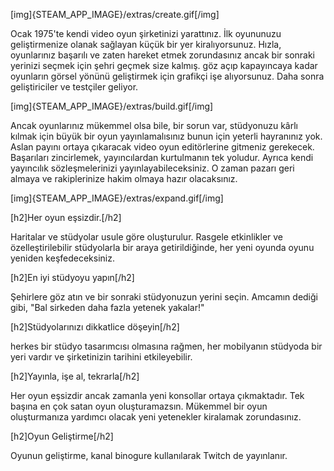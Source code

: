 [img]{STEAM_APP_IMAGE}/extras/create.gif[/img]

Ocak 1975'te kendi video oyun şirketinizi yarattınız. İlk oyununuzu geliştirmenize olanak sağlayan küçük bir yer kiralıyorsunuz. Hızla, oyunlarınız başarılı ve zaten hareket etmek zorundasınız ancak bir sonraki yerinizi seçmek için şehri geçmek size kalmış. göz açıp kapayıncaya kadar oyunların görsel yönünü geliştirmek için grafikçi işe alıyorsunuz. Daha sonra geliştiriciler ve testçiler geliyor.

[img]{STEAM_APP_IMAGE}/extras/build.gif[/img]

Ancak oyunlarınız mükemmel olsa bile, bir sorun var, stüdyonuzu kârlı kılmak için büyük bir oyun yayınlamalısınız bunun için yeterli hayranınız yok. Aslan payını ortaya çıkaracak video oyun editörlerine gitmeniz gerekecek. Başarıları zincirlemek, yayıncılardan kurtulmanın tek yoludur. Ayrıca kendi yayıncılık sözleşmelerinizi yayınlayabileceksiniz. O zaman pazarı geri almaya ve rakiplerinize hakim olmaya hazır olacaksınız.

[img]{STEAM_APP_IMAGE}/extras/expand.gif[/img]

[h2]Her oyun eşsizdir.[/h2]

Haritalar ve stüdyolar usule göre oluşturulur. Rasgele etkinlikler ve özelleştirilebilir stüdyolarla bir araya getirildiğinde, her yeni oyunda oyunu yeniden keşfedeceksiniz.

[h2]En iyi stüdyoyu yapın[/h2]

Şehirlere göz atın ve bir sonraki stüdyonuzun yerini seçin. Amcamın dediği gibi, "Bal sirkeden daha fazla yetenek yakalar!"

[h2]Stüdyolarınızı dikkatlice döşeyin[/h2]

herkes bir stüdyo tasarımcısı olmasına rağmen, her mobilyanın stüdyoda bir yeri vardır ve şirketinizin tarihini etkileyebilir.

[h2]Yayınla, işe al, tekrarla[/h2]

Her oyun eşsizdir ancak zamanla yeni konsollar ortaya çıkmaktadır. Tek başına en çok satan oyun oluşturamazsın. Mükemmel bir oyun oluşturmanıza yardımcı olacak yeni yetenekler kiralamak zorundasınız.

[h2]Oyun Geliştirme[/h2]

Oyunun geliştirme, kanal binogure kullanılarak Twitch de yayınlanır.
